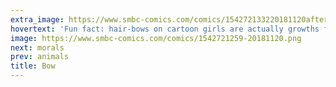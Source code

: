 ```yaml
---
extra_image: https://www.smbc-comics.com/comics/154272133220181120after.png
hovertext: 'Fun fact: hair-bows on cartoon girls are actually growths from their skulls made largely of keratin.'
image: https://www.smbc-comics.com/comics/1542721259-20181120.png
next: morals
prev: animals
title: Bow
---
```

